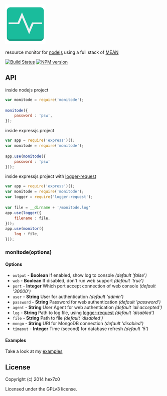 [![monitode logo](https://raw.githubusercontent.com/hex7c0/monitode/master/public/monitode.png)](https://hex7c0.github.io/monitode/)

resource monitor for [nodejs](http://nodejs.org) using a full stack of [MEAN](http://en.wikipedia.org/wiki/MEAN)

[![Build Status](https://travis-ci.org/hex7c0/monitode.svg?branch=master)](https://travis-ci.org/hex7c0/monitode) [![NPM version](https://badge.fury.io/js/monitode.svg)](http://badge.fury.io/js/monitode)

## API

inside nodejs project
```js
var monitode = require('monitode');

monitode({
    password : 'psw',
});
```

inside expressjs project
```js
var app = require('express')();
var monitode = require('monitode');

app.use(monitode({
    password : 'psw'
}));
```

inside expressjs project with [logger-request](https://github.com/hex7c0/logger-request)
```js
var app = require('express')();
var monitode = require('monitode');
var logger = require('logger-request');

var file = __dirname + '/monitode.log'
app.use(logger({
    filename : file,
}));
app.use(monitor({
    log : file,
}));
```

### monitode(options)

#### Options

 - `output` - **Boolean** If enabled, show log to console *(default 'false')*
 - `web` - **Boolean** If disabled, don't run web support *(default 'true')*
 - `port` - **Integer** Which port accept connection of web console *(default '30000')*
 - `user` - **String** User for authentication *(default 'admin')*
 - `password` - **String** Password for web authentication *(default 'password')*
 - `agent` - **String** User Agent for web authentication *(default 'all accepted')*
 - `log` - **String** Path to log file, using [logger-request](https://github.com/hex7c0/logger-request) *(default 'disabled')*
 - `file` - **String** Path to file *(default 'disabled')*
 - `mongo` - **String** URI for MongoDB connection *(default 'disabled')*
 - `timeout` - **Integer** Time (second) for database refresh *(default '5')*

#### Examples

Take a look at my [examples](https://github.com/hex7c0/monitode/tree/master/examples)

## License
Copyright (c) 2014 hex7c0

Licensed under the GPLv3 license.
